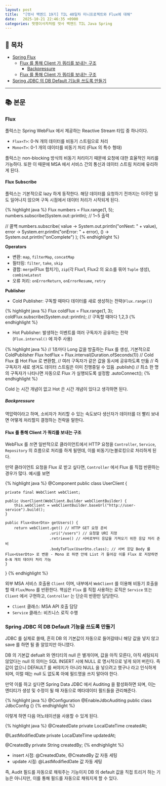 ```yaml
---
layout: post
title:  "[멋사 백엔드 19기] TIL 40일차 미니프로젝트와 Flux에 대해"
date:   2025-10-21 22:46:35 +0900
categories: 멋쟁이사자처럼 멋사 백엔드 TIL Java Spring
---
```


<!--more-->

## 📂 목차
- [Spring Flux](#flux)
    - [Flux 를 통해 Client 가 쿼리를 보내는 구조](#flux-를-통해-client-가-쿼리를-보내는-구조)
        - [Backpressure](#backpressure)
    - [Flux 를 통해 Client 가 쿼리를 보내는 구조](#flux-를-통해-client-가-쿼리를-보내는-구조)
- [Spring JDBC 의 DB Default 기능을 쓰도록 만들기](#spring-jdbc-의-db-default-기능을-쓰도록-만들기)

---

## 📚 본문

### Flux

플럭스는 Spring WebFlux 에서 제공하는 Reactive Stream 타입 중 하나이다. 

- `Flux<T>`: 0-N 개의 데이터를 비동기 스트림으로 처리
- `Mono<T>`: 0-1 개의 데이터를 비동기 처리 (Flux 의 특수 형태)

플럭스는 non-blocking 방식의 비동기 처리이기 때문에 요청에 대한 효율적인 처리를 가능하다. 또한 이 때문에 MSA 에서 서비스 간의 통신과 데이터 스트림 처리에 유리하게 된다.

#### Flux Subscribe

플럭스는 기본적으로 lazy 하게 동작한다. 해당 데이터를 요청하기 전까지는 아무런 일도 일어나지 않으며 구독 시점에서 데이터 처리가 시작되게 된다.

{% highlight java %}
Flux<Integer> numbers = Flux.range(1, 5);
numbers.subscribe(System.out::println); // 1~5 출력

// 콜백
numbers.subscribe(
    value -> System.out.println("onNext: " + value),
    error -> System.err.println("onError: " + error),
    () -> System.out.println("onComplete")
);
{% endhighlight %}

**Operators**
- 변환: `map`, `filterMap`, `concatMap`
- 필터링: `filter`, `take`, `skip`
- 결합: `merge`(Flux 합치기), `zip`(각 Flux1, Flux2 의 요소를 묶어 `Tuple` 생성), `combineLatest`
- 오류 처리: `onErrorReturn`, `onErrorResume`, `retry`

**Publisher**
- Cold Publisher: 구독할 때마다 데이터를 새로 생성하는 전략(`Flux.range()`)

{% highlight java %}
Flux<Integer> coldFlux = Flux.range(1, 3);
coldFlux.subscribe(System.out::println); // 구독할 때마다 1,2,3
{% endhighlight %}

- Hot Publisher: 발생하는 이벤트를 여러 구독자가 공유하는 전략(`Flux.interval()` 에 자주 사용)

{% highlight java %}
// 1초마다 Long 값을 방출하는 Flux 를 생성, 기본적으로 ColdPublisher
Flux<Long> hotFlux = Flux.interval(Duration.ofSeconds(1))
                         // Cold Flux 를 Hot Flux 로 변환함,
                         // 여러 구독자가 같은 값을 동시에 공유하도록 만듦
                         // 즉 구독자가 새로 생겨도 데이터 스트림은 이미 진행중일 수 있음
                         .publish()
                         // 최소 한 명의 구독자가 나타나면 자동으로 Flux 가 실행되도록 설정함
                         .autoConnect();
{% endhighlight %}

Cold 는 시간 개념이 없고 Hot 은 시간 개념이 있다고 생각하면 된다.

##### Backpressure

역압력이라고 하며, 소비자가 처리할 수 있는 속도보다 생산자가 데이터를 더 빨리 보내면 어떻게 처리할지 결정하는 전략을 말한다.


#### Flux 를 통해 Client 가 쿼리를 보내는 구조

WebFlux 를 쓰면 일반적으로 클라이언트에서 HTTP 요청을 `Controller`, `Service`, `Repository` 의 흐름으로 처리를 하게 될텐데, 이를 비동기/논블로킹으로 처리하게 된다.

만약 클라이언트 요청을 Flux 로 받고 싶다면, `Controller` 에서 Flux 를 직접 반환하는 경우가 많다. 예시를 보면

{% highlight java %}
@Component
public class UserClient {

    private final WebClient webClient;

    public UserClient(WebClient.Builder webClientBuilder) {
        this.webClient = webClientBuilder.baseUrl("http://user-service").build();
    }

    public Flux<UserDto> getUsers() {
        return webClient.get() // HTTP GET 요청 준비
                        .uri("/users") // 요청할 URI 지정
                        .retrieve() // 서버로부터 응답을 가져오기 위한 응답 처리 준비
                        .bodyToFlux(UserDto.class); // 서버 응답 Body 를 Flux<UserDto> 로 변환 - Mono 로 하면 안에 List 가 들어감 이를 Flux 로 저장하면 0-N 개의 데이터 처리 가능
    }
}
{% endhighlight %}

외부 MSA 서비스 호출용 `Client` 이며, 내부에서 `WebClient` 를 이용해 비동기 호출을 할 때 `Flux`/`Mono` 를 반환한다. 핵심은 `Flux` 를 직접 사용하는 로직은 `Service` 또는 `Client` 에서 구현하고, `Controller` 는 단순히 반환만 담당한다.

- `Client` 클래스: MSA API 호출 담당
- `Service` 클래스: 비즈니스 로직 수행

### Spring JDBC 의 DB Default 기능을 쓰도록 만들기

JDBC 를 실제로 쓸때, 흔히 DB 의 기본값이 자동으로 들어갈테니 해당 값을 넣지 않고 save 를 하면 될 줄 알았지만 아니였다.

DB 의 기본값 defualt 와 엔티티의 null 은 별개이며, 값을 아직 모른다, 아직 세팅되지 않았다는 null 의 의미는 SQL INSERT 시에 NULL 로 명시적으로 넣게 되어 버린다. 즉 값이 없으니 DEFAULT 를 써야지가 아니라 NULL 을 넣으려고 했구나 라고 인식하게 되며, 이럴 때는 null 도 없도록 아예 필드명을 쓰지 말아야 한다.

만약 이를 하고 싶다면 Spring Data JDBC 에서 Auditing 을 활성화하면 되며, 이는 엔티티가 생성 및 수정이 될 때 자동으로 메타데이터 필드들을 관리해준다.

{% highlight java %}
@Configuration
@EnableJdbcAuditing
public class JdbcConfig {}
{% endhighlight %}

이렇게 하면 다음 어노테이션을 사용할 수 있게 된다. 

{% highlight java %}
@CreatedDate
private LocalDateTime createdAt;

@LastModifiedDate
private LocalDateTime updatedAt;

@CreatedBy
private String createdBy;
{% endhighlight %}

- insert 시점: @CreatedDate, @CreatedBy 값 자동 세팅
- update 시점: @LastModifiedDate 값 자동 세팅

즉, Audit 필드를 자동으로 채워주는 기능이지 DB 의 default 값을 직접 트리거 하는 기능은 아니지만, 이를 통해 필드를 자동으로 채워지게 할 수 있다.